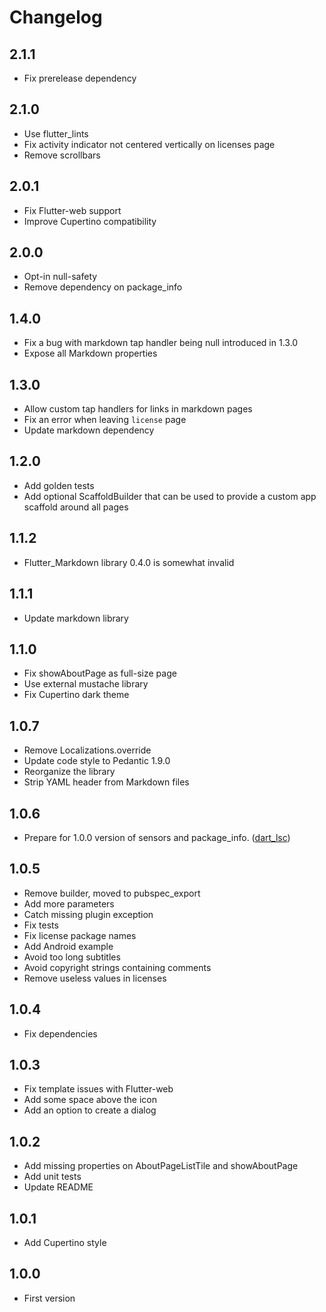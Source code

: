 # Changelog

## 2.1.1

- Fix prerelease dependency

## 2.1.0

- Use flutter_lints
- Fix activity indicator not centered vertically on licenses page
- Remove scrollbars

## 2.0.1

- Fix Flutter-web support
- Improve Cupertino compatibility

## 2.0.0

- Opt-in null-safety
- Remove dependency on package_info

## 1.4.0

- Fix a bug with markdown tap handler being null introduced in 1.3.0
- Expose all Markdown properties

## 1.3.0

- Allow custom tap handlers for links in markdown pages
- Fix an error when leaving `license` page
- Update markdown dependency

## 1.2.0

- Add golden tests
- Add optional ScaffoldBuilder that can be used to provide a custom app scaffold around all pages

## 1.1.2

- Flutter_Markdown library 0.4.0 is somewhat invalid

## 1.1.1

- Update markdown library

## 1.1.0

- Fix showAboutPage as full-size page
- Use external mustache library
- Fix Cupertino dark theme

## 1.0.7

- Remove Localizations.override
- Update code style to Pedantic 1.9.0
- Reorganize the library
- Strip YAML header from Markdown files

## 1.0.6

- Prepare for 1.0.0 version of sensors and package_info. ([dart_lsc](https://github.com/amirh/dart_lsc))

## 1.0.5

- Remove builder, moved to pubspec_export
- Add more parameters
- Catch missing plugin exception
- Fix tests
- Fix license package names
- Add Android example
- Avoid too long subtitles
- Avoid copyright strings containing comments
- Remove useless values in licenses

## 1.0.4

- Fix dependencies

## 1.0.3

- Fix template issues with Flutter-web
- Add some space above the icon
- Add an option to create a dialog

## 1.0.2

- Add missing properties on AboutPageListTile and showAboutPage
- Add unit tests
- Update README

## 1.0.1

- Add Cupertino style

## 1.0.0

- First version

